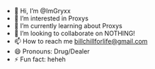 - 👋 Hi, I’m @ImGryxx
- 👀 I’m interested in Proxys
- 🌱 I’m currently learning about Proxys
- 💞️ I’m looking to collaborate on NOTHING!
- 📫 How to reach me billchillforlife@gmail.com
- 😄 Pronouns: Drug/Dealer
- ⚡ Fun fact: heheh
